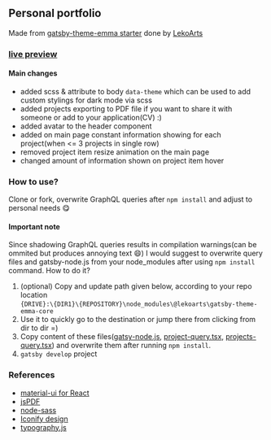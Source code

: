 ## Personal portfolio

Made from <a href="https://github.com/LekoArts/gatsby-themes/tree/master/themes/gatsby-theme-emma">gatsby-theme-emma starter</a> done by <a href="https://github.com/LekoArts/">LekoArts</a>

### <a href="https://trolit.github.io/">live preview</a>

#### Main changes
- added scss & attribute to body `data-theme` which can be used to add custom stylings for dark mode via scss
- added projects exporting to PDF file if you want to share it with someone or add to your application(CV) :)
- added avatar to the header component
- added on main page constant information showing for each project(when <= 3 projects in single row)
- removed project item resize animation on the main page
- changed amount of information shown on project item hover

### How to use?

Clone or fork, overwrite GraphQL queries after `npm install` and adjust to personal needs 😋

#### Important note

Since shadowing GraphQL queries results in compilation warnings(can be ommited but produces annoying text 😄) I would suggest to overwrite query files and gatsby-node.js from your node_modules after using `npm install` command. How to do it?

1. (optional) Copy and update path given below, according to your repo location <br/> `{DRIVE}:\{DIR1}\{REPOSITORY}\node_modules\@lekoarts\gatsby-theme-emma-core` 
2. Use it to quickly go to the destination or jump there from clicking from dir to dir =)
3. Copy content of these files(<a href="https://raw.githubusercontent.com/trolit/trolit.github.io/storage/npm/gatsby-node.js">gatsy-node.js</a>, <a href="https://raw.githubusercontent.com/trolit/trolit.github.io/storage/npm/project-query.tsx">project-query.tsx</a>, <a href="https://raw.githubusercontent.com/trolit/trolit.github.io/storage/npm/projects-query.tsx">projects-query.tsx</a>) and overwrite them after running `npm install`.
5. `gatsby develop` project

### References
- <a href="https://github.com/mui-org/material-ui">material-ui for React</a>
- <a href="https://github.com/MrRio/jsPDF">jsPDF</a>
- <a href="https://github.com/sass/node-sass">node-sass</a>
- <a href="https://iconify.design/">Iconify design</a>
- <a href="https://github.com/KyleAMathews/typography.js/">typography.js</a>
